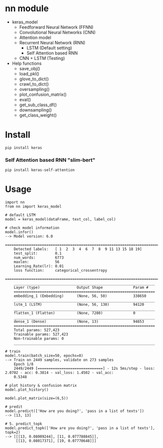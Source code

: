 # nn module
- keras_model
    - Feedforward Neural Network (FFNN)
    - Convolutional Neural Networks (CNN)
    - Attention model
    - Recurrent Neural Network (RNN)
        - LSTM (Default setting)
        - Self Attention based RNN
    - CNN + LSTM (Testing)
- Help functions
    - save_obj()
    - load_pkl()
    - glove_to_dict()
    - crawl_to_dict()
    - oversampling()
    - plot_confusion_matrix()
    - eval()
    - get_sub_class_df()
    - downsampling()
    - get_class_weight()

# Install
```
pip install keras
```
### Self Attention based RNN "slim-bert"
```
pip install keras-self-attention
```

# Usage
```
import nn
from nn import keras_model

# default LSTM
model = keras_model(dataFrame, text_col, label_col)
```
```
# check model information
model.infor()
--> Model version: 6.0
    ===========================================================================
    Detected labels:   [ 1  2  3  4  6  7  8  9 11 13 15 18 19]
    test_split:        0.1
    num_words:         6773
    maxlen:            56
    Learning_Rate(lr): 0.01
    loss function:     categorical_crossentropy
    ===========================================================================
    _________________________________________________________________
    Layer (type)                 Output Shape              Param #   
    =================================================================
    embedding_1 (Embedding)      (None, 56, 50)            338650    
    _________________________________________________________________
    lstm_1 (LSTM)                (None, 56, 130)           94120     
    _________________________________________________________________
    flatten_1 (Flatten)          (None, 7280)              0         
    _________________________________________________________________
    dense_1 (Dense)              (None, 13)                94653     
    =================================================================
    Total params: 527,423
    Trainable params: 527,423
    Non-trainable params: 0
    _________________________________________________________________
```
```
# train
model.train(batch_size=50, epochs=8)
--> Train on 2449 samples, validate on 273 samples
    Epoch 1/8
    2449/2449 [==============================] - 12s 5ms/step - loss: 2.0702 - acc: 0.3814 - val_loss: 1.4502 - val_acc:   
    0.5348

```
```
# plot history & confusion matrix
model.plot_history()

model.plot_matrix(size=(6,5))
```
```
# predit
model.predict(['How are you doing?', 'pass in a list of texts'])
--> [13, 13]

# 5. predict_topk
model.predict_topk(['How are you doing?', 'pass in a list of texts'], topk=2)
--> [[[13, 0.08009244], [11, 0.077788845]],
     [[13, 0.08017371], [19, 0.07770648]]]
```
